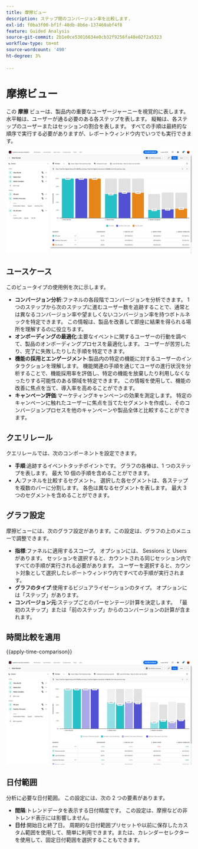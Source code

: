 ```yaml
---
title: 摩擦ビュー
description: ステップ間のコンバージョン率を比較します.
exl-id: f0ba3f00-bf1f-48db-8b6e-137460abf4f8
feature: Guided Analysis
source-git-commit: 2b1e0ce53016634e0cb32f9256fa48e02f2a5323
workflow-type: tm+mt
source-wordcount: '490'
ht-degree: 3%

---
```


# 摩擦ビュー

この **摩擦** ビューは、製品内の重要なユーザージャーニーを視覚的に表します。 水平軸は、ユーザーが通る必要のある各ステップを表します。 縦軸は、各ステップのユーザーまたはセッションの割合を表します。 すべての手順は最終的な順序で実行する必要がありますが、レポートウィンドウ内でいつでも実行できます。

![摩擦](../assets/friction.png)

## ユースケース

このビュータイプの使用例を次に示します。

* **コンバージョン分析**:ファネルの各段階でコンバージョンを分析できます。 1 つのステップから次のステップに進むユーザー数を追跡することで、通常とは異なるコンバージョン率や望ましくないコンバージョン率を持つボトルネックを特定できます。 この情報は、製品を改善して即座に結果を得られる場所を理解するのに役立ちます。
* **オンボーディングの最適化**:主要なイベントに関するユーザーの行動を調べて、製品のオンボーディングプロセスを最適化します。 ユーザーが苦労したり、完了に失敗したりした手順を特定できます。
* **機能の採用とエンゲージメント**:製品内の特定の機能に対するユーザーのインタラクションを理解します。 機能関連の手順を通じてユーザの進行状況を分析することで、機能採用率を評価し、特定の機能を放棄したり利用しなくなったりする可能性のある領域を特定できます。 この情報を使用して、機能の改善に焦点を当て、導入率を高めることができます。
* **キャンペーン評価**:マーケティングキャンペーンの効果を測定します。 特定のキャンペーンに触れたユーザーに焦点を当てたセグメントを作成し、そのコンバージョンプロセスを他のキャンペーンや製品全体と比較することができます。

## クエリレール

クエリレールでは、次のコンポーネントを設定できます。

* **手順**:追跡するイベントタッチポイントです。 グラフの各棒は、1 つのステップを表します。 最大 10 個の手順を含めることができます。
* **人**:ファネルを比較するセグメント。 選択した各セグメントは、各ステップを複数のバーに分割します。 各色は異なるセグメントを表します。 最大 3 つのセグメントを含めることができます。

## グラフ設定

摩擦ビューには、次のグラフ設定があります。この設定は、グラフの上のメニューで調整できます。

* **指標**:ファネルに適用するスコープ。 オプションには、 Sessions と Users があります。 セッションを選択すると、カウントされる同じセッション内ですべての手順が実行される必要があります。 ユーザーを選択すると、カウント対象として選択したレポートウィンドウ内ですべての手順が実行されます。
* **グラフのタイプ**:使用するビジュアライゼーションのタイプ。 オプションには「ステップ」があります。
* **コンバージョン元**:ステップごとのパーセンテージ計算を決定します。 「最初のステップ」または「前のステップ」からのコンバージョンの計算が含まれます。

## 時間比較を適用

{{apply-time-comparison}}

![摩擦時間の比較](../assets/friction-compare.png)

## 日付範囲

分析に必要な日付範囲。 この設定には、次の 2 つの要素があります。

* **間隔**:トレンドデータを表示する日付精度です。 この設定は、摩擦などの非トレンド表示には影響しません。
* **日付**:開始日と終了日。 周期的な日付範囲プリセットや以前に保存したカスタム範囲を使用して、簡単に利用できます。または、カレンダーセレクターを使用して、固定日付範囲を選択することもできます。
